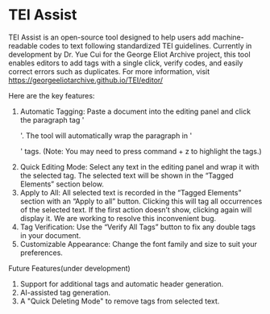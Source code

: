 # TEI Assist
TEI Assist is an open-source tool designed to help users add machine-readable codes to text following standardized TEI guidelines. Currently in development by Dr. Yue Cui for the George Eliot Archive project, this tool enables editors to add tags with a single click, verify codes, and easily correct errors such as duplicates.
For more information, visit https://georgeeliotarchive.github.io/TEI/editor/

Here are the key features: 
1. Automatic Tagging: Paste a document into the editing panel and click the paragraph tag '<p>'. The tool will automatically wrap the paragraph in '<p>' tags. (Note: You may need to press command + z to highlight the tags.)
2. Quick Editing Mode: Select any text in the editing panel and wrap it with the selected tag. The selected text will be shown in the “Tagged Elements” section below. 
3. Apply to All: All selected text is recorded in the “Tagged Elements” section with an “Apply to all” button. Clicking this will tag all occurrences of the selected text. If the first action doesn’t show, clicking again will display it. We are working to resolve this inconvenient bug.
4. Tag Verification: Use the “Verify All Tags” button to fix any double tags in your document.
5. Customizable Appearance: Change the font family and size to suit your preferences.

Future Features(under development)
1. Support for additional tags and automatic header generation.
2. AI-assisted tag generation.
3. A "Quick Deleting Mode" to remove tags from selected text.

